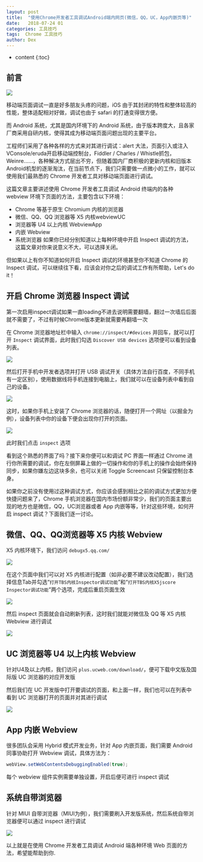 ```yaml
---
layout: post
title:  "使用Chrome开发者工具调试Android端内网页(微信，QQ，UC，App内嵌页等)"
date:   2018-07-24 01
categories: 工具技巧
tags:  Chrome 工具技巧
author: Dex
---
```


* content
{:toc}

## 前言 ##
![](http://zdx0122.qiniudn.com/timg.jpg)

移动端页面调试一直是好多朋友头疼的问题，iOS 由于其封闭的特性和整体较高的性能，整体适配相对好做，调试也由于 safari 的打通变得很方便。

而 Android 系统，尤其是国内环境下的 Android 系统，由于版本跨度大，且各家厂商采用自研内核，使得其成为移动端页面问题出现的主要平台。

工程师们采用了各种各样的方式来对其进行调试：alert 大法，页面引入或注入VConsole/eruda开启移动端控制台，Fiddler / Charles / Whistle抓包，Weinre......，各种解决方式层出不穷，但随着国内厂商积极的更新内核和旧版本Android机型的逐渐淘汰，在当前节点下，我们只需要做一点微小的工作，就可以使用我们最熟悉的 Chrome 开发者工具对移动端页面进行调试。

这篇文章主要讲述使用 Chrome 开发者工具调试 Android 终端内的各种 webview 环境下页面的方法，主要包含以下环境：
- Chrome 等基于原生 Chromium 内核的浏览器
- 微信、QQ、QQ 浏览器等 X5 内核webviewUC 
- 浏览器等 U4 以上内核 WebviewApp 
- 内嵌 Webview
- 系统浏览器
如果你已经分别知道以上每种环境中开启 Inspect 调试的方法，这篇文章对你来说意义不大，可以选择关闭。

但如果以上有你不知道如何开启 Inspect 调试的环境甚至你不知道 Chrome 的 Inspect 调试，可以继续往下看，应该会对你之后的调试工作有所帮助，Let's do it！






## 开启 Chrome 浏览器 Inspect 调试 ##

第一次启用inspect调试如果一直loading不进去说明需要翻墙，翻过一次墙后后面就不需要了，不过有时候Chrome版本更新就需要再翻墙一次

在 Chrome 浏览器地址栏中输入 `chrome://inspect/#devices` 并回车，就可以打开 `Inspect` 调试界面，此时我们勾选 `Discover USB devices` 选项便可以看到设备列表。

![](http://zdx0122.qiniudn.com/QQ%E6%8B%BC%E9%9F%B3%E6%88%AA%E5%9B%BE20180724131231.png)

然后打开手机中开发者选项并打开 USB 调试开关（具体方法自行百度，不同手机有一定区别），使用数据线将手机连接到电脑上，我们就可以在设备列表中看到自己的设备。

![](http://zdx0122.qiniudn.com/QQ%E6%8B%BC%E9%9F%B3%E6%88%AA%E5%9B%BE20180724131322.png)

这时，如果你手机上安装了 Chrome 浏览器的话，随便打开一个网址（以掘金为例），设备列表中你的设备下便会出现你打开的页面。

![](http://zdx0122.qiniudn.com/QQ%E6%8B%BC%E9%9F%B3%E6%88%AA%E5%9B%BE20180724131414.png)

此时我们点击 `inspect` 选项

看到这个熟悉的界面了吗？接下来你便可以和调试 PC 界面一样通过 Chrome 进行你所需要的调试，你在左侧屏幕上做的一切操作和你的手机上的操作会始终保持同步，如果你嫌左边这块多余，也可以关闭 Toggle Screencast 只保留控制台本身。

如果你之前没有使用过这种调试方式，你应该会感到相比之前的调试方式更加方便快捷问题来了，Chrome 手机浏览器在国内市场份额非常少，我们的页面主要出现的地方也是微信，QQ，UC浏览器或者 App 内嵌等等，针对这些环境，如何开启 inspect 调试？下面我们逐一讨论。

## 微信、QQ、QQ浏览器等 X5 内核 Webview ##

X5 内核环境下，我们访问 `debugx5.qq.com/`

![](http://zdx0122.qiniudn.com/QQ%E6%8B%BC%E9%9F%B3%E6%88%AA%E5%9B%BE20180724131758.png)

在这个页面中我们可以对 X5 内核进行配置（如非必要不建议改动配置），我们选择信息Tab并勾选“`打开TBS内核Inspector调试功能`”和“`打开TBS内核X5jscore Inspector调试功能`”两个选项，完成后重启页面生效

![](http://zdx0122.qiniudn.com/QQ%E6%8B%BC%E9%9F%B3%E6%88%AA%E5%9B%BE20180724131953.png)

然后 inspect 页面就会自动刷新列表，这时我们就能对微信及 QQ 等 X5 内核 Webview 进行调试

![](http://zdx0122.qiniudn.com/QQ%E6%8B%BC%E9%9F%B3%E6%88%AA%E5%9B%BE20180724132033.png)

## UC 浏览器等 U4 以上内核 Webview ##

针对U4及以上内核，我们访问 `plus.ucweb.com/download/`，便可下载中文版及国际版 UC 浏览器的对应开发版

然后我们在 UC 开发版中打开要调试的页面，和上面一样，我们也可以在列表中看到 UC 浏览器打开的页面并对其进行调试

![](http://zdx0122.qiniudn.com/QQ%E6%8B%BC%E9%9F%B3%E6%88%AA%E5%9B%BE20180724132126.png)

## App 内嵌 Webview ##

很多团队会采用 Hybrid 模式开发业务，针对 App 内嵌页面，我们需要 Android 同事协助打开 Webview 调试，具体方法为：
```java
webView.setWebContentsDebuggingEnabled(true);
```
每个 webview 组件实例需要单独设置，开启后便可进行 inspect 调试

## 系统自带浏览器 ##

针对 MIUI 自带浏览器（MIUI为例），我们需要刷入开发版系统，然后系统自带浏览器便可以通过 inspect 进行调试

![](http://zdx0122.qiniudn.com/QQ%E6%8B%BC%E9%9F%B3%E6%88%AA%E5%9B%BE20180724132346.png)

以上就是在使用 Chrome 开发者工具调试 Android 端各种环境 Web 页面的方法，希望能帮助到你.

